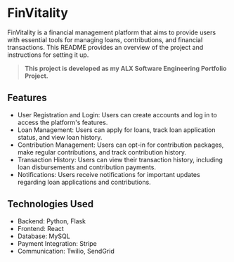 # FinVitality

FinVitality is a financial management platform that aims to provide users with essential tools for managing loans, contributions, and financial transactions. This README provides an overview of the project and instructions for setting it up.

> **This project is developed as my ALX Software Engineering Portfolio Project.**

## Features

- User Registration and Login: Users can create accounts and log in to access the platform's features.
- Loan Management: Users can apply for loans, track loan application status, and view loan history.
- Contribution Management: Users can opt-in for contribution packages, make regular contributions, and track contribution history.
- Transaction History: Users can view their transaction history, including loan disbursements and contribution payments.
- Notifications: Users receive notifications for important updates regarding loan applications and contributions.

## Technologies Used

- Backend: Python, Flask
- Frontend: React
- Database: MySQL
- Payment Integration: Stripe
- Communication: Twilio, SendGrid
